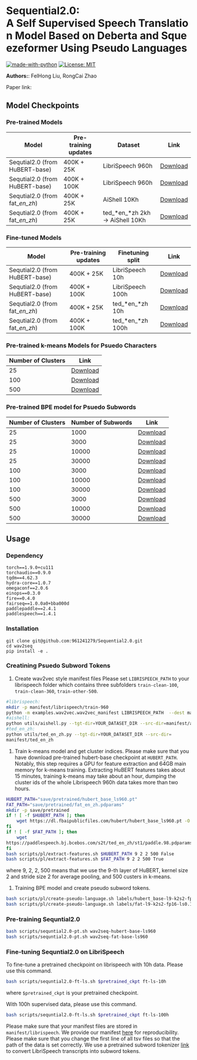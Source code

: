# Sequential2.0: A Self Supervised Speech Translation Model Based on Deberta and Squeezeformer Using Pseudo Languages

[![made-with-python](https://img.shields.io/badge/Made%20with-Python-red.svg)](#python)
[![License: MIT](https://img.shields.io/badge/License-MIT-yellow.svg)](https://opensource.org/licenses/MIT)

**Authors:**: FelHong Liu, RongCai Zhao

Paper link:&#x20;

## Model Checkpoints

### Pre-trained Models

| Model                             | Pre-training updates | Dataset                           | Link                                                                                                              |
| --------------------------------- | -------------------- | --------------------------------- | ----------------------------------------------------------------------------------------------------------------- |
| Sequtial2.0 (from HuBERT-base)    | 400K + 25K           | LibriSpeech 960h                  | [Download](https://public-dataset-model-store.awsdev.asapp.com/fwu/wav2seq/public/pt/wav2seq-hubert-base-25k.pt)  |
| Sequtial2.0  (from HuBERT-base)   | 400K + 100K          | LibriSpeech 960h                  | [Download](https://public-dataset-model-store.awsdev.asapp.com/fwu/wav2seq/public/pt/wav2seq-hubert-base-100k.pt) |
| Sequtial2.0  (from fat\_*en\_zh*) | 400K + 25K           | AiShell 10Kh                      | [Download](https://public-dataset-model-store.awsdev.asapp.com/fwu/wav2seq/public/pt/wav2seq-hubert-large-25k.pt) |
| Sequtial2.0 (from fat\_*en\_zh*)  | 400K + 25K           | ted\_*en\_*zh 2kh -> AiShell 10Kh | [Download](https://public-dataset-model-store.awsdev.asapp.com/fwu/wav2seq/public/pt/wav2seq-xlsr-300m-25k.pt)    |

### Fine-tuned Models

| Model                            | Pre-training updates | Finetuning split   | Link                                                                                                                      |
| -------------------------------- | -------------------- | ------------------ | ------------------------------------------------------------------------------------------------------------------------- |
| Sequtial2.0 (from HuBERT-base)   | 400K + 25K           | LibriSpeech 10h    | [Download](https://public-dataset-model-store.awsdev.asapp.com/fwu/wav2seq/public/ft/wav2seq-hubert-base-25k-ft-10h.pt)   |
| Sequtial2.0 (from HuBERT-base)   | 400K + 100K          | LibriSpeech 100h   | [Download](https://public-dataset-model-store.awsdev.asapp.com/fwu/wav2seq/public/ft/wav2seq-hubert-base-100k-ft-10h.pt)  |
| Sequtial2.0 (from fat\_*en\_zh*) | 400K + 25K           | ted\_*en\_*zh 10h  | [Download](https://public-dataset-model-store.awsdev.asapp.com/fwu/wav2seq/public/ft/wav2seq-hubert-base-25k-ft-100h.pt)  |
| Sequtial2.0 (from fat\_*en\_zh*) | 400K + 100K          | ted\_*en\_*zh 100h | [Download](https://public-dataset-model-store.awsdev.asapp.com/fwu/wav2seq/public/ft/wav2seq-hubert-base-100k-ft-100h.pt) |

### Pre-trained k-means Models for Psuedo Characters

| Number of Clusters | Link                                                                                                                             |
| ------------------ | -------------------------------------------------------------------------------------------------------------------------------- |
| 25                 | [Download](https://public-dataset-model-store.awsdev.asapp.com/fwu/wav2seq/public/km/hubert_base-l9-k2s2-fp16-ls0.1-c25-km.pkl)  |
| 100                | [Download](https://public-dataset-model-store.awsdev.asapp.com/fwu/wav2seq/public/km/hubert_base-l9-k2s2-fp16-ls0.1-c100-km.pkl) |
| 500                | [Download](https://public-dataset-model-store.awsdev.asapp.com/fwu/wav2seq/public/km/hubert_base-l9-k2s2-fp16-ls0.1-c500-km.pkl) |

### Pre-trained BPE model for Psuedo Subwords

| Number of Clusters | Number of Subwords | Link                                                                                                                            |
| ------------------ | ------------------ | ------------------------------------------------------------------------------------------------------------------------------- |
| 25                 | 1000               | [Download](https://public-dataset-model-store.awsdev.asapp.com/fwu/wav2seq/public/tokenizer/c25-bpe-tokenizer-vocab1000.json)   |
| 25                 | 3000               | [Download](https://public-dataset-model-store.awsdev.asapp.com/fwu/wav2seq/public/tokenizer/c25-bpe-tokenizer-vocab3000.json)   |
| 25                 | 10000              | [Download](https://public-dataset-model-store.awsdev.asapp.com/fwu/wav2seq/public/tokenizer/c25-bpe-tokenizer-vocab10000.json)  |
| 25                 | 30000              | [Download](https://public-dataset-model-store.awsdev.asapp.com/fwu/wav2seq/public/tokenizer/c25-bpe-tokenizer-vocab30000.json)  |
| 100                | 3000               | [Download](https://public-dataset-model-store.awsdev.asapp.com/fwu/wav2seq/public/tokenizer/c100-bpe-tokenizer-vocab3000.json)  |
| 100                | 10000              | [Download](https://public-dataset-model-store.awsdev.asapp.com/fwu/wav2seq/public/tokenizer/c100-bpe-tokenizer-vocab10000.json) |
| 100                | 30000              | [Download](https://public-dataset-model-store.awsdev.asapp.com/fwu/wav2seq/public/tokenizer/c100-bpe-tokenizer-vocab30000.json) |
| 500                | 3000               | [Download](https://public-dataset-model-store.awsdev.asapp.com/fwu/wav2seq/public/tokenizer/c500-bpe-tokenizer-vocab3000.json)  |
| 500                | 10000              | [Download](https://public-dataset-model-store.awsdev.asapp.com/fwu/wav2seq/public/tokenizer/c500-bpe-tokenizer-vocab10000.json) |
| 500                | 30000              | [Download](https://public-dataset-model-store.awsdev.asapp.com/fwu/wav2seq/public/tokenizer/c500-bpe-tokenizer-vocab30000.json) |

## Usage

### Dependency

    torch==1.9.0+cu111
    torchaudio==0.9.0
    tqdm==4.62.3
    hydra-core==1.0.7
    omegaconf==2.0.6
    einops==0.3.0
    fire==0.4.0
    fairseq==1.0.0a0+bba000d
    paddlepaddle==2.4.1
    paddlespeech==1.4.1

### Installation

    git clone git@github.com:961241279/Sequential2.0.git
    cd wav2seq
    pip install -e .

### Creatining Psuedo Subword Tokens

1.  Create wav2vec style manifest files
    Please set `LIBRISPEECH_PATH` to your librispeech folder which contains three subfolders `train-clean-100`, `train-clean-360`, `train-other-500`.

```sh
#librispeech:
mkdir -p manifest/librispeech/train-960
python -m examples.wav2vec.wav2vec_manifest LIBRISPEECH_PATH  --dest manifest/librispeech/train-960 --ext flac --valid-percent 0.01 --path-must-contain train
#aishell:
python utils/aishell.py --tgt-dir=YOUR_DATASET_DIR --src-dir=manifest/aishell
#ted_en_zh:
python utils/ted_en_zh.py --tgt-dir=YOUR_DATASET_DIR --src-dir=
manifest/ted_en_zh
```

1.  Train k-means model and get cluster indices.
    Please make sure that you have download pre-trained hubert-base checkpoint at `HUBERT_PATH`.
    Notably, this step requires a GPU for feature extraction and 64GB main memory for k-means training.
    Extracting HuBERT features takes about 15 minutes, training k-means may take about an hour, dumping the cluster ids of the whole Librispeech 960h data takes more than two hours.

```sh
HUBERT_PATH="save/pretrained/hubert_base_ls960.pt"
FAT_PATH="save/pretrained/fat_en_zh.pdparams"
mkdir -p save/pretrained
if ! [ -f $HUBERT_PATH ]; then
    wget https://dl.fbaipublicfiles.com/hubert/hubert_base_ls960.pt -O  $HUBERT_PATH
fi
if ! [ -f $FAT_PATH ]; then
    wget 
https://paddlespeech.bj.bcebos.com/s2t/ted_en_zh/st1/paddle.98.pdparams --no-check-certificate -O $FAT_PATH
fi
bash scripts/pl/extract-features.sh $HUBERT_PATH 9 2 2 500 False
bash scripts/pl/extract-features.sh $FAT_PATH 9 2 2 500 True
```

where 9, 2, 2, 500 means that we use the 9-th layer of HuBERT, kernel size 2 and stride size 2 for average pooling, and 500 custers in k-means.

1.  Training BPE model and create pseudo subword tokens.

```sh
bash scripts/pl/create-pseudo-language.sh labels/hubert_base-l9-k2s2-fp16-ls0.1/c500 30000
bash scripts/pl/create-pseudo-language.sh labels/fat-l9-k2s2-fp16-ls0.1/c500 30000
```

### Pre-training Sequntial2.0

```sh
bash scripts/sequntial2.0-pt.sh wav2seq-hubert-base-ls960
bash scripts/sequntial2.0-pt.sh wav2seq-fat-base-ls960
```

### Fine-tuning Sequntial2.0 on LibriSpeech

To fine-tune a pretrained checkpoint on librispeech with 10h data. Please use this command.

```sh
bash scripts/sequntial2.0-ft-ls.sh $pretrained_ckpt ft-ls-10h
```

where `$pretrained_ckpt` is your pretrained checkpoint.

With 100h supervised data, please use this command.

```sh
bash scripts/sequntial2.0-ft-ls.sh $pretrained_ckpt ft-ls-100h
```

Please make sure that your manifest files are stored in `manifest/librispeech`.
We provide our manifest [here](https://public-dataset-model-store.awsdev.asapp.com/fwu/wav2seq/public/manifest/librispeech-ft.tar.gz) for reproducibility. Please make sure that you change the first line of all tsv files so that the path of the data is set correctly.
We use a pretrained subword tokenizer [link](https://public-dataset-model-store.awsdev.asapp.com/fwu/wav2seq/public/tokenizer/ls_text_bpe_unigram1000.tar.gz) to convert LibriSpeech transcripts into subword tokens.
